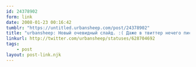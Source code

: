 ```yaml
---
id: 24378902
form: link
date: 2008-01-23 00:16:42
tumblr: "https://untitled.urbansheep.com/post/24378902"
title: "urbansheep: Новый очевидный слайд. :( Даже в твиттер нечего писать. Слайд похож на 'План эвакуации'. О, ещё один! Впрочем, он почти такой же..."
linkurl: http://twitter.com/urbansheep/statuses/628704692
tags:
    - post
layout: post-link.njk
---
```


